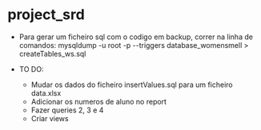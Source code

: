 # project_srd
- Para gerar um ficheiro sql com o codigo em backup, correr na linha de comandos: mysqldump -u root -p --triggers database_womensmell > createTables_ws.sql

- TO DO:
  - Mudar os dados do ficheiro insertValues.sql para um ficheiro data.xlsx
  - Adicionar os numeros de aluno no report
  - Fazer queries 2, 3 e 4
  - Criar views
